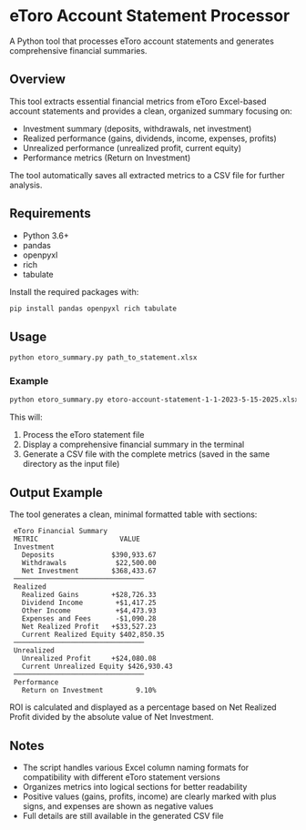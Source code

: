 # eToro Account Statement Processor

A Python tool that processes eToro account statements and generates comprehensive financial summaries.

## Overview

This tool extracts essential financial metrics from eToro Excel-based account statements and provides a clean, organized summary focusing on:

- Investment summary (deposits, withdrawals, net investment)
- Realized performance (gains, dividends, income, expenses, profits)
- Unrealized performance (unrealized profit, current equity)
- Performance metrics (Return on Investment)

The tool automatically saves all extracted metrics to a CSV file for further analysis.

## Requirements

- Python 3.6+
- pandas
- openpyxl
- rich
- tabulate

Install the required packages with:

```bash
pip install pandas openpyxl rich tabulate
```

## Usage

```bash
python etoro_summary.py path_to_statement.xlsx
```

### Example

```bash
python etoro_summary.py etoro-account-statement-1-1-2023-5-15-2025.xlsx
```

This will:
1. Process the eToro statement file
2. Display a comprehensive financial summary in the terminal
3. Generate a CSV file with the complete metrics (saved in the same directory as the input file)

## Output Example

The tool generates a clean, minimal formatted table with sections:

```
 eToro Financial Summary 
 METRIC                    VALUE 
 Investment                      
   Deposits              $390,933.67 
   Withdrawals            $22,500.00 
   Net Investment        $368,433.67 
 ────────────────────────────────
 Realized                        
   Realized Gains        +$28,726.33 
   Dividend Income        +$1,417.25 
   Other Income           +$4,473.93 
   Expenses and Fees      -$1,090.28 
   Net Realized Profit   +$33,527.23 
   Current Realized Equity $402,850.35 
 ────────────────────────────────
 Unrealized                      
   Unrealized Profit     +$24,080.08 
   Current Unrealized Equity $426,930.43 
 ────────────────────────────────
 Performance                     
   Return on Investment        9.10% 
```

ROI is calculated and displayed as a percentage based on Net Realized Profit divided by the absolute value of Net Investment.

## Notes

- The script handles various Excel column naming formats for compatibility with different eToro statement versions
- Organizes metrics into logical sections for better readability
- Positive values (gains, profits, income) are clearly marked with plus signs, and expenses are shown as negative values
- Full details are still available in the generated CSV file